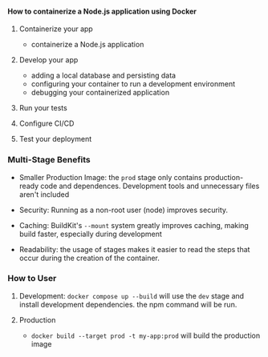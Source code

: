 #### How to containerize a Node.js application using Docker

1. Containerize your app
    - containerize a Node.js application

2. Develop your app
    - adding a local database and persisting data
    - configuring your container to run a development environment
    - debugging your containerized application

3. Run your tests

4. Configure CI/CD

5. Test your deployment

### Multi-Stage Benefits

- Smaller Production Image: the `prod` stage only contains production-ready code and dependences. Development tools and unnecessary files aren't included

- Security: Running as a non-root user (node) improves security.

- Caching: BuildKit's `--mount` system greatly improves caching, making build faster, especially during development

- Readability: the usage of stages makes it easier to read the steps that occur during the creation of the container.

### How to User

1. Development: `docker compose up --build` will use the `dev` stage and install development dependencies. the npm command will be run.

2. Production

    - `docker build --target prod -t my-app:prod` will build the production image

    
